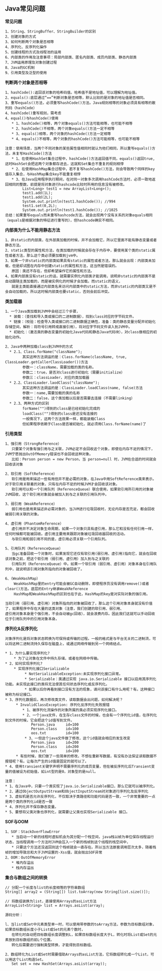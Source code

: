 ## Java常见问题 ##

**常见问题**
	
	1、String、StringBuffer、StringBuilder的区别
	2、创建对象的方式
	3、如何判断两个对象是否相等
	4、序列化、反序列化操作
	5、创建线程的方式及线程池的运用
	6、内部类的作用及注意事项：局部内部类、匿名内部类、成员内部类、静态内部类
	7、JVM运用原理及对象创建过程
	8、Java的GC机制
	9、引用类型及泛型的使用


**判断两个对象是否相等**
	
	1、hashCode():返回该对象的哈希码值。哈希值不是地址值，可以理解为地址值。
	2、equals():底层通过“==”判断对象是否相等，默认比较的是对象的地址值是否相同。
	3、重写equals()方法，必须重写hashCode()方法。Java规则相等的对象必须具有相等的散列码（hashCode）
	4、hashCode()重写规则，需考虑
	4、equal()与hashCode()使用
	   * 1、hashCode()相等，两个对象equals()方法可能相等，也可能不相等
	   * 2、hashCode()不相等，两个对象equals()方法一定不相等
	   * 3、equals()相等，两个对象的hashCode()方法一定相等
	   * 4、equals()不相等，两个对象的hashCode()方法可能相等，也可能不相等
	   
	注意：使用场景，当两个不同对象的某些属性值相同时就认为他们相同，所以重写equals()方法，未复写HashCode()方法
	   * 1、在使用HashSet集合过程中，hashCode()方法返回值不同，equals()返回true,这时HashSet会把这两个对象都存进去，这就和Set集合不重复的规则相悖
	   * 2、在使用HashMap集合过程中，若不复写hashCode()方法，则会导致两个同样的key值存入集合，与HashMap集合key不能重复相悖
	   * 3、在Java应用程序执行期间，在对同一对象多次调用hashCode方法时，必须一致地返回相同的整数，前提是将对象进行hashcode比较时所用的信息没有被修改。	
			List<Long> test1 = new ArrayList<Long>(); 
			test1.add(1L); 
			test1.add(2L); 
			System.out.println(test1.hashCode()); //994 
			test1.set(0,2L); 
			System.out.println(test1.hashCode()); //1025
	总结：如果重写equals而未重写hashcode方法，就会出现两个没有关系的对象equals相同（equals是根据对象的特征进行重写的），但hashcode确实不相同。 


**内部类为什么不能用静态方法**
		
	1、非static的内部类，在外部类加载的时候，并不会加载它，所以它里面不能有静态变量或者静态方法。
    2、static类型的属性和方法，在类加载的时候就会存在于内存中，要使用某个类的static属性或者方法，那么这个类必须要加载到jvm中。
	3、如果一个非static的内部类如果具有static的属性或者方法，那么就会出现：内部类未加载，但是却试图在内存中创建static的属性和方法，这当然是错误的。
       原因：类还不存在，但却希望操作它的属性和方法。
	4、如果内部类没有static的话，就需要实例化内部类才能调用，说明非static的内部类不是自动跟随主类加载的，而是被实例化的时候才会加载。而static的语义，
       就是主类能直接通过内部类名来访问内部类中的static方法，而非static的内部类又是不会自动加载的，所以这时候内部类也要static，否则会前后冲突。


**类加载器**

	1、一个Java类加载到JVM中会经过三个步骤，
	  * 装载：（查找和导入类或接口的二进制数据），找到class对应的字节码文件。
	  * 链接：（校验：检查导入类或接口的二进制数据正确性，准备：类的静态变量分配并初始化存储空间，解析：将符号引用转成直接引用），将对应字节码文件读入到JVM中。
	  * 初始化：（激活类的静态变量的初始化Java代码和静态Java代码块），对class做相应的初始化动作。

	2、Java中两种加载class到JVM中的方式
	  * 2.1、Class.forName("className");
	        其实这种方法调运的是：Class.forName(className, true, ClassLoader.getCallerClassLoader())方法
	        参数一：className，需要加载的类的名称。
	        参数二：true，是否对class进行初始化（需要initialize）
	        参数三：classLoader，对应的类加载器
	  * 2.2、ClassLoader.laodClass("className");
	        其实这种方法调运的是：ClassLoader.loadClass(name, false)方法
	        参数一：name,需要加载的类的名称
	        参数二：false，这个类加载以后是否需要去连接（不需要linking）
	  * 2.3、两种方式的区别
	        forName("")得到的class是已经初始化完成的
	        loadClass("")得到的class是还没有连接的
	        一般情况下，这两个方法效果一样，都能装载Class
	        但如果程序依赖于Class是否被初始化，就必须用Class.forName(name)了


**引用类型**

	1、强引用（StrongReference）
       只要某个对象有强引用与之关联，JVM必定不会回收这个对象，即使在内存不足的情况下，JVM宁愿抛出OutOfMemory错误也不会回收这种对象。
	   比如：Person person = new Person，当 person=null 时，JVM在合适的时间就会回收该对象

	2、软引用（SoftReference） 
       软引用是用来描述一些有用但并不是必需的对象，在Java中用SoftReference类来表示。对于软引用关联着的对象，只有在内存不足的时候JVM才会回收该对象。
       软引用可以和一个引用队列（ReferenceQueue）联合使用，如果软引用所引用的对象被JVM回收，这个软引用对象就会被加入到与之关联的引用队列中。
  
	3、弱引用（WeakReference）
       弱引用也是用来描述非必需对象的，当JVM进行垃圾回收时，无论内存是否充足，都会回收被弱引用关联的对象。

	4、虚引用（PhantomReference）
       虚引用并不决定对象生命周期，如果一个对象只具有虚引用，那么它和没有任何引用一样，任何时候都可能被回收。虚引用主要用来跟踪对象被垃圾回收器回收的活动。
       与软引用和弱引用不同的是，虚引用必须关联一个引用队列。

	5、引用队列（ReferenceQueue）
       当gc准备回收一个对象时，如果发现它还仅有软引用(弱引用、虚引用)指向它，就会在回收该对象之前，把这个软引用（弱引用、虚引用）加入到与之关联的
	   引用队列（ReferenceQueue）中。如果一个软引用（弱引用、虚引用）对象本身在引用队列中，就说明该引用对象所指向的对象被回收了。

	6、（WeakHashMap）
	    WeakHashMap里的entry可能会被GC自动删除，即使程序员没有调用remove()或者clear()方法。底层的Entry继承WeakReference
	    HashMap和WeakHashMap的区别也在于此，HashMap的key是对实际对象的强引用。

	当软引用（弱引用、虚引用）对象所指向的对象被回收了，那么这个引用对象本身就没有价值了，如果程序中存在大量的这类对象（注意，我们创建的软引用、弱引用、
	虚引用对象本身是个强引用，不会自动被gc回收），就会浪费内存。因此我们这就可以手动回收位于引用队列中的引用对象本身。


**序列化&反序列化**

    对象序列化是将对象状态转换为可保持或传输的过程。一般的格式是与平台无关的二进制流，可以将这种二进制流持久保存在磁盘上，或通过网络传输到另一个网络结点。

	* 1、为什么要实现序列化?
	 	* 为了让对象在文件中持久存储，或者在网络中传输。
	* 2、如何实现序列化?
		* 实现序列化接口Serializable
			 * NotSerializableException:未实现序列化接口异常。
			 * Serializable：类通过实现 java.io.Serializable 接口以启用其序列化功能。未实现此接口的类将无法使其任何状态序列化或反序列化。
			 * 如果以后你再看到接口没有方法的现象，请问该接口有什么用呢？有。这种接口被称为标记接口。 		
	* 3、序列化数据后，再次修改类文件，读取数据会出问题，如何解决呢？
		 * InvalidClassException: 序列化反序列化失败报错
		    * 1、被序列化流操作的对象所属的类必须实现序列化接口。
		    * 2、一个java文件，在生存class文件的时候，也会有一个序列化id值，在序列化到文件的时候，它会把这个id值写到文件。
		  		Person.java		id=100
		  	    Person.class	id=100
		 		oos.txt			id=100
		     * 3、一但这个java文件做了修改，这个id值就会相应的发生改变
		  		Person.java		id=200
		 		Person.class 	id=200
		  		oos.txt			id=100
		 * 有些时候，我们做了一些简单的修改，不想在重新写数据，有没有办法保证读取数据不报错呢？有。让每次产生的id值是固定的就可以了。
	* 4、使用transient关键字声明不需要序列化的成员变量，但在被反序列化后Transient变量的值被设为初始值，如int型的是0，对象型的是null。
	
	注意：
	* 1、在Java中，只要一个类实现了java.io.Serializable接口，那么它就可以被序列化。
	* 2、通过ObjectOutputStream和ObjectInputStream对对象进行序列化及反序列化
	* 3、虚拟机是否允许反序列化，不仅取决于类路径和功能代码是否一致，一个非常重要的一点是两个类的序列化id是否一致
	* 4、序列化并不保存静态变量。
	* 5、要想将父类对象也序列化，就需要让父类也实现Serializable 接口。


**SOF与OOM**

	1、SOF：StackOverFlowError
	   * 当启动一个新的线程时虚拟机会为其分配一个栈空间，java栈以帧为单位保存线程运行状态，当线程调用一个方法时JVM会压入一个新的栈帧到这个线程的栈空间中，
	   * 只要这个方法还没返回则这个栈帧就会一直存在。所以当方法嵌套调用层次太多，随着栈帧的增加导致总和大于JVM设置的-Xss值，就会抛出SOF异常	
	2、OOM：OutOfMemoryError
       * 堆内存溢出
       * 栈内存溢出

**集合与数组之间的转换**

    // 分配一个长度与list的长度相等的字符串数组
    String[] array2 = (String[]) list.toArray(new String[list.size()]);

    // 将数组装换为list，直接使用Arrays的asList方法
    ArrayList<String> list = Arrays.asList(array);

    源码分析：

    l、当list或Set中元素类型单一时，可以使用带参数的toArray方法，参数为目标数组对象，如果目标数组长度小于List或Set的元素个数时，
       在转化时自动把目标数组长度调整到L，如果目标数组长度大于L，转化时将List或Set的元素放到目标数组的前L个位置。
       转化后需要进行强制类型转换，才能得到目标数组。

    2、数组转化为List或Set时需要借助Arrays的asList方法，它将数组转化成一个List，可以用这个List构造Set。
       Set set = new HashSet(Arrays.asList(array));


